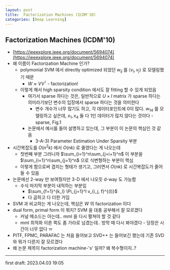 ```yaml
---
layout: post
title:  Factorization Machines (ICDM'10)
categories: [Deep Learning]
---
```

## Factorization Machines (ICDM'10)
- [https://ieeexplore.ieee.org/document/5694074](https://ieeexplore.ieee.org/document/5694074)
- 왜 이름이 Factorization Machine 인가?
  - polymonial SVM 에서 directly optimized 되었던 $w_{ij}$ 를 $\langle v_i, v_j\rangle$ 로 모델링했기 때문
    - $W \approx VV^\intercal$ - factorization!
  - 이렇게 해서 high sparsity condition 에서도 잘 fitting 할 수 있게 되었음
    - 여기서 sparse 하다는 것은, 일반적으로 $U \times I$ matrix 가 sparse 하다는 의미라기보단 변수의 입장에서 sparse 하다는 것을 의미한다
      - 변수 개수가 너무 많기도 하고, 각 데이터포인트에 0이 많다. $w_{14}$ 를 모델링하고 싶은데, $x_1, x_4$ 둘 다 1인 데이터가 많지 않다는 것이다 - sparse, Fig.1
    - 논문에서 예시를 들어 설명하고 있는데, 그 부분이 이 논문의 핵심인 것 같음
      - 3-A-3) Parameter Estimation Under Sparsity 부분
- 시간복잡도를 $O(n^2k)$ 에서 $O(nk)$ 로 줄였다는 게 나오는데
  - 첫번째 부분 그러니까 $\sum_{i=1}^n\sum_{j=i+1}^n$ 이 부분을 $\sum_{i=1}^n\sum_{j=1}^n$ 으로 식변형하는 부분이 핵심
  - 이렇게 함으로써 겹치는 형태가 생기고, 그러면서 $O(nk)$ 로 시간복잡도가 줄어들 수 있음
- 논문에선 2-way 만 보여줬지만 3-D 에서 나오듯 d-way 도 가능함
  - 수식 마지막 부분이 내적하는 부분임
    - $\sum_{f=1}^{k_l} \Pi_{j=1}^l v_{i_j, f}^{(l)}$
    - 다 곱하고 다 더한 거임
- SVM 과 비교하는 게 나오는데, 핵심은 $W$ 의 factorization 이다
- dual form, primal form 이 뭐지? SVM 을 대충 공부해서 잘 모르겠다
  - 커널 메소드는 아는데.. mml 을 다시 펼쳐야 할 것 같다
  - mml 최적화 이론 쪽도 좀 가라로 넘겼는데.. 방학 때 다시 봐야겠다 - 당장은 시간이 너무 없다 ㅠ
- PITF, FPMC, PARAFAC 는 처음 들어보고 SVD++ 는 들어보긴 했는데 기존 SVD 와 뭐가 다른지 잘 모르겠다
- 왜 논문 제목이 factorization machine-'s' 일까? 왜 복수형이지..?

---

first draft: 2023.04.03 19:05